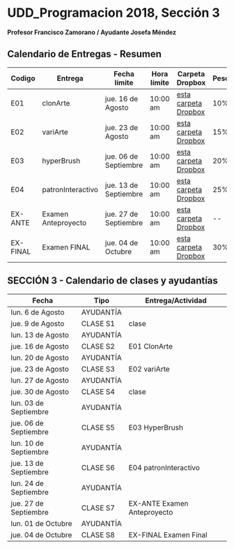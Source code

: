 # UDD_Programacion 2018, Sección 3
**Profesor Francisco Zamorano / Ayudante Josefa Méndez**

## Calendario de Entregas - Resumen
Codigo  | Entrega           | Fecha límite        | Hora límite | Carpeta Dropbox                                                            | Peso
--      | --                | --                  | --          | --                                                                         | --  |
E01     |clonArte           |jue. 16 de Agosto    | 10:00 am    |[esta carpeta Dropbox](https://www.dropbox.com/request/tM6bOXiSAnzGksE2RjVY)| 10% |
E02     |variArte           |jue. 23 de Agosto    | 10:00 am    |[esta carpeta Dropbox](https://www.dropbox.com/request/rGYk2q1dbfU1f4ifEYDb)| 15% |
E03     |hyperBrush         |jue. 06 de Septiembre| 10:00 am    |[esta carpeta Dropbox](https://www.dropbox.com/request/HyGdxCugMQLF7ZMDEn40)| 20% |
E04     |patronInteractivo  |jue. 13 de Septiembre| 10:00 am    |[esta carpeta Dropbox](https://www.dropbox.com/request/b2aElI2HEckYixom0UV0)| 25% |
EX-ANTE |Examen Anteproyecto|jue. 27 de Septiembre| 10:00 am    |[esta carpeta Dropbox](https://www.dropbox.com/request/WsM7mONS7qBMMxMcJWJE)| --  |
EX-FINAL|Examen FINAL       |jue. 04 de Octubre   | 10:00 am    |[esta carpeta Dropbox](https://www.dropbox.com/request/mo89Naz27bPwjPiZrMh0)| 30% |

## SECCIÓN 3 - Calendario de clases y ayudantías
Fecha | Tipo | Entrega/Actividad
------------ | ------------- | ---
lun. 6 de Agosto	| AYUDANTÍA	|
jue. 9 de Agosto	| CLASE	S1	| clase
lun. 13 de Agosto	| AYUDANTÍA	|
jue. 16 de Agosto	| CLASE	S2	| E01 ClonArte
lun. 20 de Agosto	| AYUDANTÍA	|
jue. 23 de Agosto	| CLASE	S3	| E02 variArte
lun. 27 de Agosto	| AYUDANTÍA	|
jue. 30 de Agosto	| CLASE	S4	| clase
lun. 03 de Septiembre	| AYUDANTÍA	|
jue. 06 de Septiembre	| CLASE S5	| E03 HyperBrush
lun. 10 de Septiembre	| AYUDANTÍA	|
jue. 13 de Septiembre	| CLASE	S6	| E04 patronInteractivo
lun. 24 de Septiembre	| AYUDANTÍA	|
jue. 27 de Septiembre	| CLASE	S7	| EX-ANTE Examen Anteproyecto
lun. 01 de Octubre	| AYUDANTÍA	|
jue. 04 de Octubre	| CLASE	S8	| EX-FINAL Examen Final
